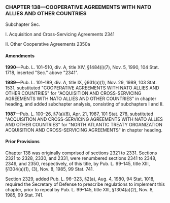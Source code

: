 ### **CHAPTER 138—COOPERATIVE AGREEMENTS WITH NATO ALLIES AND OTHER COUNTRIES** ###

Subchapter Sec.

I. Acquisition and Cross-Servicing Agreements 2341

II. Other Cooperative Agreements 2350a

#### Amendments ####

**1990**—Pub. L. 101–510, div. A, title XIV, §1484(i)(7), Nov. 5, 1990, 104 Stat. 1718, inserted "Sec." above "2341".

**1989**—Pub. L. 101–189, div. A, title IX, §931(a)(1), Nov. 29, 1989, 103 Stat. 1531, substituted "COOPERATIVE AGREEMENTS WITH NATO ALLIES AND OTHER COUNTRIES" for "ACQUISITION AND CROSS-SERVICING AGREEMENTS WITH NATO ALLIES AND OTHER COUNTRIES" in chapter heading, and added subchapter analysis, consisting of subchapters I and II.

**1987**—Pub. L. 100–26, §7(a)(8), Apr. 21, 1987, 101 Stat. 278, substituted "ACQUISITION AND CROSS-SERVICING AGREEMENTS WITH NATO ALLIES AND OTHER COUNTRIES" for "NORTH ATLANTIC TREATY ORGANIZATION ACQUISITION AND CROSS-SERVICING AGREEMENTS" in chapter heading.

#### Prior Provisions ####

Chapter 138 was originally comprised of sections 2321 to 2331. Sections 2321 to 2328, 2330, and 2331, were renumbered sections 2341 to 2348, 2349, and 2350, respectively, of this title, by Pub. L. 99–145, title XIII, §1304(a)(1), (3), Nov. 8, 1985, 99 Stat. 741.

Section 2329, added Pub. L. 96–323, §2(a), Aug. 4, 1980, 94 Stat. 1018, required the Secretary of Defense to prescribe regulations to implement this chapter, prior to repeal by Pub. L. 99–145, title XIII, §1304(a)(2), Nov. 8, 1985, 99 Stat. 741.